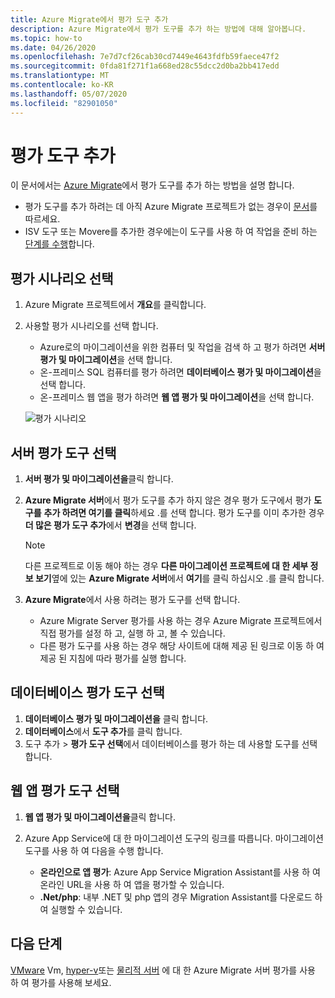```yaml
---
title: Azure Migrate에서 평가 도구 추가
description: Azure Migrate에서 평가 도구를 추가 하는 방법에 대해 알아봅니다.
ms.topic: how-to
ms.date: 04/26/2020
ms.openlocfilehash: 7e7d7cf26cab30cd7449e4643fdfb59faece47f2
ms.sourcegitcommit: 0fda81f271f1a668ed28c55dcc2d0ba2bb417edd
ms.translationtype: MT
ms.contentlocale: ko-KR
ms.lasthandoff: 05/07/2020
ms.locfileid: "82901050"
---
```

# <a name="add-assessment-tools"></a>평가 도구 추가

이 문서에서는 [Azure Migrate](migrate-overview.md)에서 평가 도구를 추가 하는 방법을 설명 합니다. 

- 평가 도구를 추가 하려는 데 아직 Azure Migrate 프로젝트가 없는 경우이 [문서](how-to-add-tool-first-time.md)를 따르세요.
- ISV 도구 또는 Movere를 추가한 경우에는이 도구를 사용 하 여 작업을 준비 하는 [단계를 수행](prepare-isv-movere.md)합니다.

## <a name="select-an-assessment-scenario"></a>평가 시나리오 선택

1. Azure Migrate 프로젝트에서 **개요**를 클릭합니다.
2. 사용할 평가 시나리오를 선택 합니다.

    - Azure로의 마이그레이션을 위한 컴퓨터 및 작업을 검색 하 고 평가 하려면 **서버 평가 및 마이그레이션**을 선택 합니다.
    - 온-프레미스 SQL 컴퓨터를 평가 하려면 **데이터베이스 평가 및 마이그레이션**을 선택 합니다.
    - 온-프레미스 웹 앱을 평가 하려면 **웹 앱 평가 및 마이그레이션**을 선택 합니다.

    ![평가 시나리오](./media/how-to-assess/assess-scenario.png)

## <a name="select-a-server-assessment-tool"></a>서버 평가 도구 선택 

1. **서버 평가 및 마이그레이션을**클릭 합니다.
2. **Azure Migrate 서버**에서 평가 도구를 추가 하지 않은 경우 평가 도구에서 평가 **도구를** **추가 하려면 여기를 클릭**하세요 .를 선택 합니다. 평가 도구를 이미 추가한 경우 **더 많은 평가 도구 추가**에서 **변경**을 선택 합니다.

    > [!NOTE]
    > 다른 프로젝트로 이동 해야 하는 경우 **다른 마이그레이션 프로젝트에 대 한 세부 정보 보기**옆에 있는 **Azure Migrate 서버**에서 **여기**를 클릭 하십시오 .를 클릭 합니다.

3. **Azure Migrate**에서 사용 하려는 평가 도구를 선택 합니다.

    - Azure Migrate Server 평가를 사용 하는 경우 Azure Migrate 프로젝트에서 직접 평가를 설정 하 고, 실행 하 고, 볼 수 있습니다.
    - 다른 평가 도구를 사용 하는 경우 해당 사이트에 대해 제공 된 링크로 이동 하 여 제공 된 지침에 따라 평가를 실행 합니다.


## <a name="select-a-database-assessment-tool"></a>데이터베이스 평가 도구 선택

1. **데이터베이스 평가 및 마이그레이션을** 클릭 합니다.
2. **데이터베이스**에서 **도구 추가**를 클릭 합니다.
3. 도구 추가 > **평가 도구 선택**에서 데이터베이스를 평가 하는 데 사용할 도구를 선택 합니다.

## <a name="select-a-web-app-assessment-tool"></a>웹 앱 평가 도구 선택

1. **웹 앱 평가 및 마이그레이션을**클릭 합니다.
2. Azure App Service에 대 한 마이그레이션 도구의 링크를 따릅니다. 마이그레이션 도구를 사용 하 여 다음을 수행 합니다.

    - **온라인으로 앱 평가**: Azure App Service Migration Assistant를 사용 하 여 온라인 URL을 사용 하 여 앱을 평가할 수 있습니다.
    - **.Net/php**: 내부 .NET 및 php 앱의 경우 Migration Assistant를 다운로드 하 여 실행할 수 있습니다.



## <a name="next-steps"></a>다음 단계

[VMware](tutorial-prepare-vmware.md) Vm, [hyper-v](tutorial-prepare-hyper-v.md)또는 [물리적 서버](tutorial-prepare-physical.md) 에 대 한 Azure Migrate 서버 평가를 사용 하 여 평가를 사용해 보세요.
